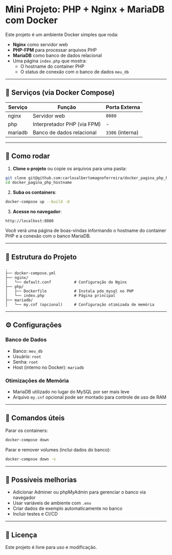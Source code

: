 # Mini Projeto: PHP + Nginx + MariaDB com Docker

Este projeto é um ambiente Docker simples que roda:

- **Nginx** como servidor web
- **PHP-FPM** para processar arquivos PHP
- **MariaDB** como banco de dados relacional
- Uma página `index.php` que mostra:
  - O hostname do container PHP
  - O status de conexão com o banco de dados `meu_db`

---

## 🐳 Serviços (via Docker Compose)

| Serviço   | Função                          | Porta Externa |
|-----------|----------------------------------|---------------|
| nginx     | Servidor web                    | `8080`        |
| php       | Interpretador PHP (via FPM)     | -             |
| mariadb   | Banco de dados relacional       | `3306` (interna) |

---

## 🚀 Como rodar

1. **Clone o projeto** ou copie os arquivos para uma pasta:

```bash
git clone git@github.com:carlosalbertomagnoferreira/docker_pagina_php_hostname.git
cd docker_pagina_php_hostname
````

2. **Suba os containers**:

```bash
docker-compose up --build -d
```

3. **Acesse no navegador**:

```
http://localhost:8080
```

Você verá uma página de boas-vindas informando o hostname do container PHP e a conexão com o banco MariaDB.

---

## 📂 Estrutura do Projeto

```
.
├── docker-compose.yml
├── nginx/
│   └── default.conf          # Configuração do Nginx
├── php/
│   ├── Dockerfile            # Instala pdo_mysql no PHP
│   └── index.php             # Página principal
├── mariadb/
│   └── my.cnf (opcional)     # Configuração otimizada de memória
```

---

## ⚙️ Configurações

### Banco de Dados

* Banco: `meu_db`
* Usuário: `root`
* Senha: `root`
* Host (interno no Docker): `mariadb`

### Otimizações de Memória

* MariaDB utilizado no lugar do MySQL por ser mais leve
* Arquivo `my.cnf` opcional pode ser montado para controle de uso de RAM

---

## 🐾 Comandos úteis

Parar os containers:

```bash
docker-compose down
```

Parar e remover volumes (inclui dados do banco):

```bash
docker-compose down -v
```

---

## 📝 Possíveis melhorias

* Adicionar Adminer ou phpMyAdmin para gerenciar o banco via navegador
* Usar variáveis de ambiente com `.env`
* Criar dados de exemplo automaticamente no banco
* Incluir testes e CI/CD

---

## 📄 Licença

Este projeto é livre para uso e modificação.
